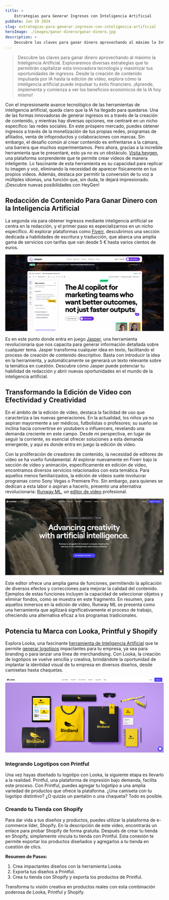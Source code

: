 ```yaml
---
title: > 
    Estrategias para Generar Ingresos con Inteligencia Artificial
pubDate: Jan 20 2024
slug: estrategias-para-generar-ingresos-con-inteligencia-artificial
heroImage: ./images/ganar-dinero/ganar-dinero.jpg
description: > 
    Descubre las claves para ganar dinero aprovechando al máximo la Inteligencia Artificial.
---
```


>Descubre las claves para ganar dinero aprovechando al máximo la Inteligencia Artificial. Exploraremos diversas estrategias que te permitirán capitalizar esta innovadora tecnología y maximizar tus oportunidades de ingresos. Desde la creación de contenido impulsada por IA hasta la edición de video, explora cómo la inteligencia artificial puede impulsar tu éxito financiero. ¡Aprende, implementa y comienza a ver los beneficios económicos de la IA hoy mismo!

Con el impresionante avance tecnológico de las herramientas de inteligencia artificial, queda claro que la IA ha llegado para quedarse. Una de las formas innovadoras de generar ingresos es a través de la creación de contenido, y mientras hay diversas opciones, me centraré en un nicho específico: las redes sociales. En este próspero mercado, puedes obtener ingresos a través de la monetización de tus propias redes, programas de afiliados, venta de infoproductos y colaboraciones con marcas. Sin embargo, el desafío común al crear contenido es enfrentarse a la cámara, una barrera que muchos experimentamos. Pero ahora, gracias a la increíble herramienta que te presentaré, esto ya no es un obstáculo. [Visita heygen](https://www.heygen.com/), una plataforma sorprendente que te permite crear vídeos de manera inteligente. Lo fascinante de esta herramienta es su capacidad para replicar tu imagen y voz, eliminando la necesidad de aparecer físicamente en tus propios vídeos. Además, destaca por permitir la conversión de tu voz a múltiples idiomas, una función que, sin duda, te dejará impresionado. ¡Descubre nuevas posibilidades con HeyGen!

## Redacción de Contenido Para Ganar Dinero con la Inteligencia Artificial

La segunda vía para obtener ingresos mediante inteligencia artificial se centra en la redacción, y el primer paso es especializarnos en un nicho específico. Al explorar plataformas como [Fiverr](https://es.fiverr.com/), descubrimos una sección dedicada a habilidades de escritura y traducción, que abarca una amplia gama de servicios con tarifas que van desde 5 € hasta varios cientos de euros. 

![Redacción de contenido con la inteligencia artificial](./images/ganar-dinero/jasper.png)

Es en este punto donde entra en juego [Jasper](https://www.jasper.ai/), una herramienta revolucionaria que nos capacita para generar información detallada sobre cualquier tema. Jasper transforma cualquier idea en texto, facilitando el proceso de creación de contenido descriptivo. Basta con introducir la idea en la herramienta, y automáticamente se generará un texto relevante sobre la temática en cuestión. Descubre cómo Jasper puede potenciar tu habilidad de redacción y abrir nuevas oportunidades en el mundo de la inteligencia artificial.

## Transformando la Edición de Vídeo con Efectividad y Creatividad

En el ámbito de la edición de vídeo, destaca la facilidad de uso que caracteriza a las nuevas generaciones. En la actualidad, los niños ya no aspiran mayormente a ser médicos, futbolistas o profesores; su sueño se inclina hacia convertirse en youtubers o influencers, revelando una demanda creciente en este campo. Desde mi perspectiva, en lugar de seguir la corriente, es esencial ofrecer soluciones a esta demanda emergente, y aquí es donde entra en juego la edición de vídeo.

Con la proliferación de creadores de contenido, la necesidad de editores de vídeo se ha vuelto fundamental. Al explorar nuevamente en Fiverr bajo la sección de vídeo y animación, específicamente en edición de vídeo, encontramos diversos servicios relacionados con esta temática. Para aquellos menos familiarizados, la edición de vídeos suele involucrar programas como Sony Vegas o Premiere Pro. Sin embargo, para quienes se dedican a esta labor o aspiran a hacerlo, presento una alternativa revolucionaria: [Runway ML](https://runwayml.com/), un [editor de vídeo](https://promptphi.com/tools/) profesional.

![Editor de vídeo para ganar dinero con la IA](./images/ganar-dinero/runwayml.png)

Este editor ofrece una amplia gama de funciones, permitiendo la aplicación de diversos efectos y correcciones para mejorar la calidad del contenido. Ejemplos de estas funciones incluyen la capacidad de seleccionar objetos y eliminar fondos, como se muestra en este fragmento. En resumen, para aquellos inmersos en la edición de vídeo, Runway ML se presenta como una herramienta que agilizará significativamente el proceso de trabajo, ofreciendo una alternativa eficaz a los programas tradicionales.


## Potencia tu Marca con Looka, Printful y Shopify

Explora Looka, una fascinante [herramienta de Inteligencia Artificial](https://promptphi.com/tools/) que te permite [generar logotipos](https://looka.com/) impactantes para tu empresa, ya sea para branding o para lanzar una línea de merchandising. Con Looka, la creación de logotipos se vuelve sencilla y creativa, brindándote la oportunidad de implantar la identidad visual de tu empresa en diversos diseños, desde camisetas hasta chaquetas.

![Herramienta de inteligencia artificial para generar logotipos](./images/ganar-dinero/looka.png)

### Integrando Logotipos con Printful

Una vez hayas diseñado tu logotipo con Looka, la siguiente etapa es llevarlo a la realidad. Printful, una plataforma de impresión bajo demanda, facilita este proceso. Con Printful, puedes agregar tu logotipo a una amplia variedad de productos que ofrece la plataforma. ¿Una camiseta con tu logotipo distintivo? ¿O quizás un pantalón o una chaqueta? Todo es posible.

### Creando tu Tienda con Shopify

Para dar vida a tus diseños y productos, puedes utilizar la plataforma de e-commerce líder, Shopify. En la descripción de este video, encontrarás un enlace para probar Shopify de forma gratuita. Después de crear tu tienda en Shopify, simplemente vincula tu tienda con Printful. Esta conexión te permite exportar los productos diseñados y agregarlos a tu tienda en cuestión de clics.

**Resumen de Pasos:**
1. Crea impactantes diseños con la herramienta Looka.
2. Exporta tus diseños a Printful.
3. Crea tu tienda con Shopify y exporta los productos de Printful.

Transforma tu visión creativa en productos reales con esta combinación poderosa de Looka, Printful y Shopify.

